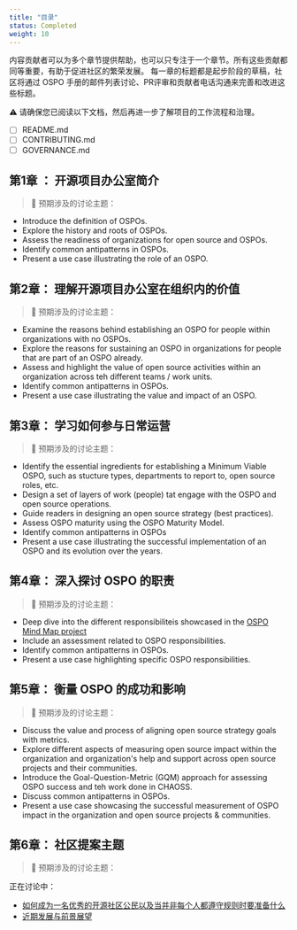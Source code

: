 ```yaml
---
title: "目录"
status: Completed
weight: 10
---
```


内容贡献者可以为多个章节提供帮助，也可以只专注于一个章节。所有这些贡献都同等重要，有助于促进社区的繁荣发展。 每一章的标题都是起步阶段的草稿，社区将通过 OSPO 手册的邮件列表讨论、PR评审和贡献者电话沟通来完善和改进这些标题。

⚠️ 请确保您已阅读以下文档，然后再进一步了解项目的工作流程和治理。

* [ ] README.md
* [ ] CONTRIBUTING.md
* [ ] GOVERNANCE.md

## 第1章 ： 开源项目办公室简介

> 🎯  预期涉及的讨论主题：

* Introduce the definition of OSPOs.
* Explore the history and roots of OSPOs.
* Assess the readiness of organizations for open source and OSPOs.
* Identify common antipatterns in OSPOs.
* Present a use case illustrating the role of an OSPO.

## 第2章： 理解开源项目办公室在组织内的价值

> 🎯  预期涉及的讨论主题：

* Examine the reasons behind establishing an OSPO for people within organizations with no OSPOs.
* Explore the reasons for sustaining an OSPO in organizations for people that are part of an OSPO already.
* Assess and highlight the value of open source activities within an organization across teh different teams / work units.
* Identify common antipatterns in OSPOs.
* Present a use case illustrating the value and impact of an OSPO.

## 第3章： 学习如何参与日常运营

> 🎯  预期涉及的讨论主题：

* Identify the essential ingredients for establishing a Minimum Viable OSPO, such as stucture types, departments to report to, open source roles, etc.
* Design a set of layers of work (people) tat engage with the OSPO and open source operations.
* Guide readers in designing an open source strategy (best practices).
* Assess OSPO maturity using the OSPO Maturity Model.
* Identify common antipatterns in OSPOs
* Present a use case illustrating the successful implementation of an OSPO and its evolution over the years.

## 第4章： 深入探讨 OSPO 的职责

> 🎯  预期涉及的讨论主题：

* Deep dive into the different responsibiliteis showcased in the [OSPO Mind Map project](https://ospomindmap.todogroup.org/)
* Include an assessment related to OSPO responsibilities.
* Identify common antipatterns in OSPOs.
* Present a use case highlighting specific OSPO responsibilities.

## 第5章： 衡量 OSPO 的成功和影响

> 🎯  预期涉及的讨论主题：

* Discuss the value and process of aligning open source strategy goals with metrics.
* Explore different aspects of measuring open source impact within the organization and organization's help and support across open source projects and their communities.
* Introduce the Goal-Question-Metric (GQM) approach for assessing OSPO success and teh work done in CHAOSS.
* Discuss common antipatterns in OSPOs.
* Present a use case showcasing the successful measurement of OSPO impact in the organization and open source projects & communities.

## 第6章： 社区提案主题

> 🎯 预期涉及的讨论主题：

正在讨论中：

* [如何成为一名优秀的开源社区公民以及当并非每个人都遵守规则时要准备什么](https://github.com/todogroup/ospology/issues/320)
* [近期发展与前景展望](https://github.com/todogroup/ospology/issues/280)
